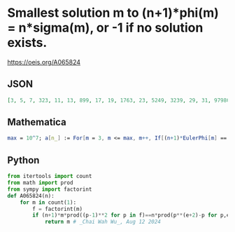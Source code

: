 # Smallest solution m to \(n\+1\)\*phi\(m\) \= n\*sigma\(m\), or \-1 if no solution exists\.
https://oeis.org/A065824
## JSON
```JSON
[3, 5, 7, 323, 11, 13, 899, 17, 19, 1763, 23, 5249, 3239, 29, 31, 979801, 5459, 37, 10763, 41, 43, 9179, 47, 9701, 10403, 53, 12319, 5646547, 59, 61, 24569, 19109, 67, 19043, 71, 73, 22499, 50819, 79, 41309, 83, 32639, 46979, 89, 34579, 39059, 125969]
```
## Mathematica
```Mathematica
max = 10^7; a[n_] := For[m = 3, m <= max, m++, If[(n+1)*EulerPhi[m] == n*DivisorSigma[1, m], Print[m]; Return[m]]] /. Null -> -1; Array[a, 50] (* _Jean-François Alcover_, Oct 08 2016 *)
```
## Python
```Python
from itertools import count
from math import prod
from sympy import factorint
def A065824(n):
    for m in count(1):
        f = factorint(m)
        if (n+1)*m*prod((p-1)**2 for p in f)==n*prod(p**(e+2)-p for p,e in f.items()):
            return m # _Chai Wah Wu_, Aug 12 2024
```
